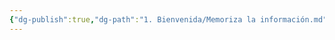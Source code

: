 ```yaml
---
{"dg-publish":true,"dg-path":"1. Bienvenida/Memoriza la información.md","permalink":"/1-bienvenida/memoriza-la-informacion/","tags":["Procesal"]}
---
```


